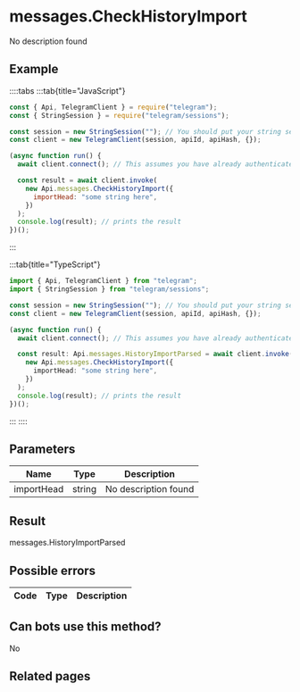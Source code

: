 # messages.CheckHistoryImport

No description found

## Example

::::tabs
:::tab{title="JavaScript"}

```js
const { Api, TelegramClient } = require("telegram");
const { StringSession } = require("telegram/sessions");

const session = new StringSession(""); // You should put your string session here
const client = new TelegramClient(session, apiId, apiHash, {});

(async function run() {
  await client.connect(); // This assumes you have already authenticated with .start()

  const result = await client.invoke(
    new Api.messages.CheckHistoryImport({
      importHead: "some string here",
    })
  );
  console.log(result); // prints the result
})();
```

:::

:::tab{title="TypeScript"}

```ts
import { Api, TelegramClient } from "telegram";
import { StringSession } from "telegram/sessions";

const session = new StringSession(""); // You should put your string session here
const client = new TelegramClient(session, apiId, apiHash, {});

(async function run() {
  await client.connect(); // This assumes you have already authenticated with .start()

  const result: Api.messages.HistoryImportParsed = await client.invoke(
    new Api.messages.CheckHistoryImport({
      importHead: "some string here",
    })
  );
  console.log(result); // prints the result
})();
```

:::
::::

## Parameters

|    Name    | Type   | Description          |
| :--------: | ------ | -------------------- |
| importHead | string | No description found |

## Result

messages.HistoryImportParsed

## Possible errors

| Code | Type | Description |
| :--: | ---- | ----------- |

## Can bots use this method?

No

## Related pages
